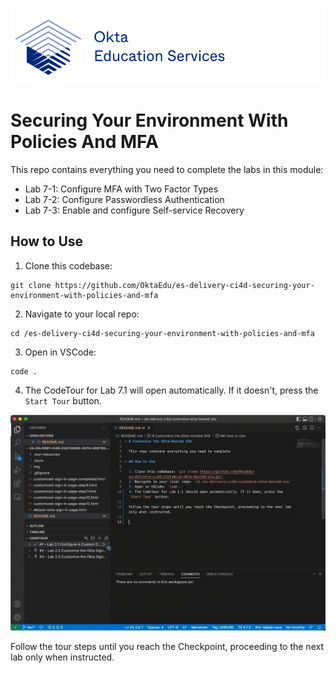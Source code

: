 [![Okta Training](./.tour-resources/oktaeduservices.png "Okta Education Services")](https://www.okta.com/services/training/)

# Securing Your Environment With Policies And MFA

This repo contains everything you need to complete the labs in this module:

- Lab 7-1: Configure MFA with Two Factor Types
- Lab 7-2: Configure Passwordless Authentication
- Lab 7-3: Enable and configure Self-service Recovery


## How to Use

1. Clone this codebase: 
```
git clone https://github.com/OktaEdu/es-delivery-ci4d-securing-your-environment-with-policies-and-mfa

```
2. Navigate to your local repo: 
```
cd /es-delivery-ci4d-securing-your-environment-with-policies-and-mfa

```
3. Open in VSCode: 
```
code .
```
4. The CodeTour for Lab 7.1 will open automatically. If it doesn't, press the `Start Tour` button.

![Start Code Tour](./.tour-resources/start-tour.gif)

Follow the tour steps until you reach the Checkpoint, proceeding to the next lab only when instructed.
